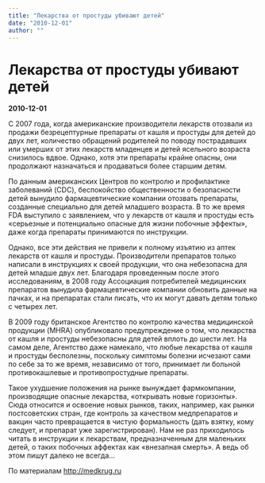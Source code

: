 ```yaml
---
title: "Лекарства от простуды убивают детей"
date: "2010-12-01"
author: ""
---
```


# Лекарства от простуды убивают детей

**2010-12-01** 

С 2007 года, когда американские производители лекарств отозвали из продажи безрецептурные препараты от кашля и простуды для детей до двух лет, количество обращений родителей по поводу пострадавших или умерших от этих лекарств младенцев и детей ясельного возраста снизилось вдвое. Однако, хотя эти препараты крайне опасны, они продолжают назначаться и продаваться более старшим детям.

По данным американских Центров по контролю и профилактике заболеваний (CDC), беспокойство общественности о безопасности детей вынудило фармацевтические компании отозвать препараты, созданные специально для детей младшего возраста. В то же время FDA выступило с заявлением, что у лекарств от кашля и простуды есть «серьезные и потенциально опасные для жизни побочные эффекты», даже когда препараты принимаются по инструкции.

Однако, все эти действия не привели к полному изъятию из аптек лекарств от кашля и простуды. Производители препаратов только написали в инструкциях к своей продукции, что она небезопасна для детей младше двух лет. Благодаря проведенным после этого исследованиям, в 2008 году Ассоциация потребителей медицинских препаратов вынудила фармацевтические компании обновить данные на пачках, и на препаратах стали писать, что их могут давать детям только с четырех лет.

В 2009 году британское Агентство по контролю качества медицинской продукции (MHRA) опубликовало предупреждение о том, что лекарства от кашля и простуды небезопасны для детей вплоть до шести лет. На самом деле, Агентство даже намекало, что любые лекарства от кашля и простуды бесполезны, поскольку симптомы болезни исчезают сами по себе за то же время, независимо от того, принимает ли больной противокашлевые и противопростудные препараты.

Такое ухудшение положения на рынке вынуждает фармкомпании, производящие опасные лекарства, «открывать новые горизонты». Сюда относится и освоение новых рынков, таких, например, как рынки постсоветских стран, где контроль за качеством медпрепаратов и вакцин часто превращается в чистую формальность (дать взятку, кому следует, и препарат уже зарегистрирован). Нам не раз приходилось  читать в инструкции к лекарствам, предназначенным для маленьких детей, о таких побочных аффектах как «внезапная смерть». А ведь об этом пишут далеко не всегда...

По материалам http://medkrug.ru